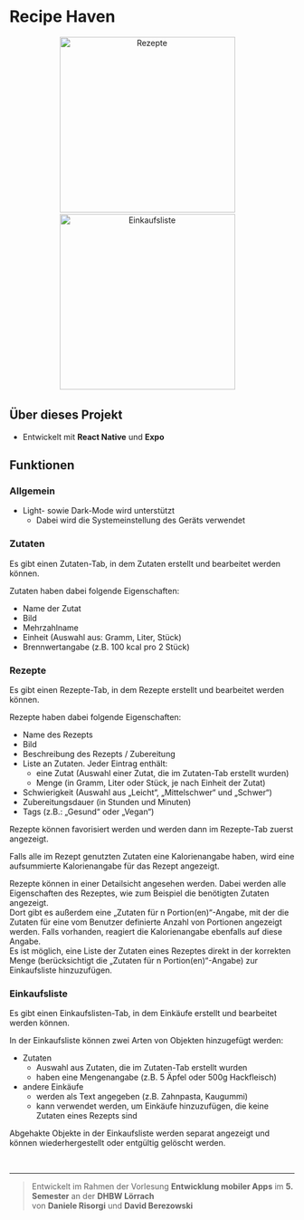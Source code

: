 # Recipe Haven

<div align="middle">
   <span>&nbsp;&nbsp;&nbsp;</span>
   <img src="https://github.com/user-attachments/assets/dd4e14fa-c7dc-43b1-859b-a505c813f406" alt="Rezepte" width="310"/>
   <span>&nbsp;&nbsp;&nbsp;</span>
   <span>&nbsp;&nbsp;&nbsp;</span>
   <img src="https://github.com/user-attachments/assets/6cbd4e91-166b-4fa5-99cf-957b139097b8" alt="Einkaufsliste" width="310"/>
   <span>&nbsp;&nbsp;&nbsp;</span>
</div>

## Über dieses Projekt
- Entwickelt mit **React Native** und **Expo**

## Funktionen
### Allgemein
- Light- sowie Dark-Mode wird unterstützt
   - Dabei wird die Systemeinstellung des Geräts verwendet

### Zutaten
Es gibt einen Zutaten-Tab, in dem Zutaten erstellt und bearbeitet werden können.

Zutaten haben dabei folgende Eigenschaften:
- Name der Zutat
- Bild
- Mehrzahlname
- Einheit (Auswahl aus: Gramm, Liter, Stück)
- Brennwertangabe (z.B. 100 kcal pro 2 Stück)

### Rezepte
Es gibt einen Rezepte-Tab, in dem Rezepte erstellt und bearbeitet werden können. 

Rezepte haben dabei folgende Eigenschaften:
- Name des Rezepts
- Bild
- Beschreibung des Rezepts / Zubereitung
- Liste an Zutaten. Jeder Eintrag enthält:
   - eine Zutat (Auswahl einer Zutat, die im Zutaten-Tab erstellt wurden)
   - Menge (in Gramm, Liter oder Stück, je nach Einheit der Zutat)
- Schwierigkeit (Auswahl aus „Leicht“, „Mittelschwer“ und „Schwer“)
- Zubereitungsdauer (in Stunden und Minuten)
- Tags (z.B.: „Gesund“ oder „Vegan“)

Rezepte können favorisiert werden und werden dann im Rezepte-Tab zuerst angezeigt.  

Falls alle im Rezept genutzten Zutaten eine Kalorienangabe haben, wird eine aufsummierte Kalorienangabe für das Rezept angezeigt.  

Rezepte können in einer Detailsicht angesehen werden. Dabei werden alle Eigenschaften des Rezeptes, wie zum Beispiel die benötigten Zutaten angezeigt.  
Dort gibt es außerdem eine „Zutaten für n Portion(en)“-Angabe, mit der die Zutaten für eine vom Benutzer definierte Anzahl von Portionen angezeigt werden. Falls vorhanden, reagiert die Kalorienangabe ebenfalls auf diese Angabe.  
Es ist möglich, eine Liste der Zutaten eines Rezeptes direkt in der korrekten Menge (berücksichtigt die „Zutaten für n Portion(en)“-Angabe) zur Einkaufsliste hinzuzufügen.


### Einkaufsliste
Es gibt einen Einkaufslisten-Tab, in dem Einkäufe erstellt und bearbeitet werden können.

In der Einkaufsliste können zwei Arten von Objekten hinzugefügt werden:
- Zutaten
   - Auswahl aus Zutaten, die im Zutaten-Tab erstellt wurden
   - haben eine Mengenangabe (z.B. 5 Äpfel oder 500g Hackfleisch)
- andere Einkäufe
   - werden als Text angegeben (z.B. Zahnpasta, Kaugummi)
   - kann verwendet werden, um Einkäufe hinzuzufügen, die keine Zutaten eines Rezepts sind

Abgehakte Objekte in der Einkaufsliste werden separat angezeigt und können wiederhergestellt oder entgültig gelöscht werden.

<br/>
<hr/>

> Entwickelt im Rahmen der Vorlesung **Entwicklung mobiler Apps** im **5. Semester** an der **DHBW Lörrach**  
> von **Daniele Risorgi** und **David Berezowski** 
